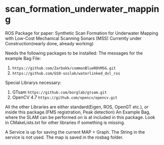 # scan_formation_underwater_mapping
ROS Package for paper: Synthetic Scan Formation for Underwater Mapping with Low-Cost Mechanical Scanning Sonars (MSS)
Currently under Construction(nearly done, already working)

Needs the following packages to be installed:
The messages for the example Bag File:
1. `https://github.com/Zarbokk/commonBlueROVMSG.git`
2. `https://github.com/GSO-soslab/waterlinked_dvl_ros`

Special Librarys necessary:
1. GTsam `https://github.com/borglab/gtsam.git`
2. OpenCV 4.7 `https://github.com/opencv/opencv.git`

All the other Libraries are either standard(Eigen, ROS, OpenGT etc.), or inside this package.(FMS registration, Peak detection)
An Example Bag, where the SLAM can be performed on is at included in this package. Look in CMakeLists.txt for other libraries if something is missing.

A Service is up for saving the current MAP + Graph. The String in the service is not used. The map is saved in the rosbag folder.




